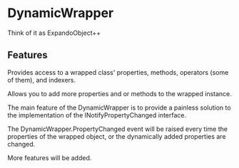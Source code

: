 # DynamicWrapper
Think of it as ExpandoObject++

## Features
Provides access to a wrapped class' properties, methods, operators (some of them), and indexers.

Allows you to add more properties and or methods to the wrapped instance.

The main feature of the DynamicWrapper is to provide a painless solution to the implementation of the INotifyPropertyChanged interface.

The DynamicWrapper.PropertyChanged event will be raised every time the properties of the wrapped object, or the dynamically added properties are changed.

More features will be added.

